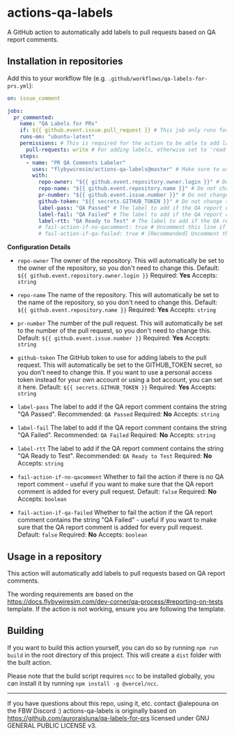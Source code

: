 # actions-qa-labels
A GitHub action to automatically add labels to pull requests based on QA report comments.  

## Installation in repositories 

Add this to your workflow file (e.g. `.github/workflows/qa-labels-for-prs.yml`):

```yaml
on: issue_comment

jobs:
  pr_commented:
    name: "QA Labels for PRs"
    if: ${{ github.event.issue.pull_request }} # This job only runs for pull request comments 
    runs-on: "ubuntu-latest" 
    permissions: # This is required for the action to be able to add labels to the pull request
      pull-requests: write # For adding labels, otherwise set to 'read'
    steps:
      - name: "PR QA Comments Labeler"
        uses: "flybywiresim/actions-qa-labels@master" # Make sure to use the latest version available!
        with:
          repo-owner: "${{ github.event.repository.owner.login }}" # Do not change this - this will automatically be set to the owner of the repository
          repo-name: "${{ github.event.repository.name }}" # Do not change this - this will automatically be set to the name of the repository
          pr-number: "${{ github.event.issue.number }}" # Do not change this - this will automatically be set to the number of the pull request
          github-token: "${{ secrets.GITHUB_TOKEN }}" # Do not change this - this will automatically be set to the GITHUB_TOKEN secret so that the action can add labels to the pull request - if you want to use a personal access token instead (e.g. for a bot), you can set it here
          label-pass: "QA Passed" # The label to add if the QA report comment contains the string "QA Passed"
          label-fail: "QA Failed" # The label to add if the QA report comment contains the string "QA Failed"
          label-rtt: "QA Ready to Test" # The label to add if the QA report comment contains the string "QA Ready to Test"
          # fail-action-if-no-qacomment: true # Uncomment this line if you want the action to fail if there is no QA report comment
          # fail-action-if-qa-failed: true # [Recommended] Uncomment this line if you want the action to fail if the QA report comment contains the string "QA Failed" 
```

**Configuration Details**

- `repo-owner` 
The owner of the repository. This will automatically be set to the owner of the repository, so you don't need to change this. 
Default: `${{ github.event.repository.owner.login }}`
Required: **Yes**
Accepts: `string`

- `repo-name`
The name of the repository. This will automatically be set to the name of the repository, so you don't need to change this.
Default: `${{ github.event.repository.name }}`
Required: **Yes**
Accepts: `string`

- `pr-number`
The number of the pull request. This will automatically be set to the number of the pull request, so you don't need to change this.
Default: `${{ github.event.issue.number }}`
Required: **Yes**
Accepts: `string`

- `github-token`
The GitHub token to use for adding labels to the pull request. This will automatically be set to the GITHUB_TOKEN secret, so you don't need to change this. 
If you want to use a personal access token instead for your own account or using a bot account, you can set it here.
Default: `${{ secrets.GITHUB_TOKEN }}`
Required: **Yes**
Accepts: `string`

- `label-pass`
The label to add if the QA report comment contains the string "QA Passed".
Recommended: `QA Passed`
Required: **No**
Accepts: `string`

- `label-fail`
The label to add if the QA report comment contains the string "QA Failed".
Recommended: `QA Failed`
Required: **No**
Accepts: `string`

- `label-rtt`
The label to add if the QA report comment contains the string "QA Ready to Test".
Recommended: `QA Ready to Test`
Required: **No**
Accepts: `string`

- `fail-action-if-no-qacomment`
Whether to fail the action if there is no QA report comment - useful if you want to make sure that the QA report comment is added for every pull request.
Default: `false`
Required: **No**
Accepts: `boolean`

- `fail-action-if-qa-failed`
Whether to fail the action if the QA report comment contains the string "QA Failed" - useful if you want to make sure that the QA report comment is added for every pull request.
Default: `false`
Required: **No**
Accepts: `boolean`

## Usage in a repository

This action will automatically add labels to pull requests based on QA report comments.

The wording requirements are based on the https://docs.flybywiresim.com/dev-corner/qa-process/#reporting-on-tests template. If the action is not working, ensure you are following the template.

## Building

If you want to build this action yourself, you can do so by running `npm run build` in the root directory of this project.
This will create a `dist` folder with the built action.

Please note that the build script requires `ncc` to be installed globally, you can install it by running `npm install -g @vercel/ncc`.

--- 

If you have questions about this repo, using it, etc. contact @alepouna on the FBW Discord :)
actions-qa-labels is originally based on https://github.com/auroraisluna/qa-labels-for-prs licensed under GNU GENERAL PUBLIC LICENSE v3. 
